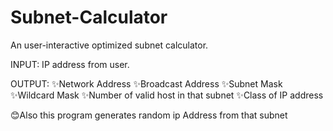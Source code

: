 # Subnet-Calculator

An user-interactive optimized subnet calculator.

INPUT: IP address from user.

OUTPUT: 
✨Network Address
✨Broadcast Address
✨Subnet Mask
✨Wildcard Mask
✨Number of valid host in that subnet
✨Class of IP address

😊Also this program generates random ip Address from that subnet
